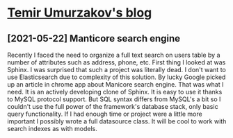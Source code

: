 # [Temir Umurzakov's blog](aboutme.html)

## [2021-05-22] Manticore search engine

Recently I faced the need to organize a full text search on users table by a number of attributes such as address, phone, etc. First thing I looked at was Sphinx. I was surprised that such a project was literally dead. I don't want to use Elasticsearch due to complexity of this solution. By lucky Google picked up an article in chrome app about Manicore search engine. That was what I need. It is an actively developing clone of Sphinx. It is easy to use it thanks to MySQL protocol support. But SQL syntax differs from MySQL's a bit so I couldn't use the full power of the framework's database stack, only basic query functionality. If I had enough time or project were a little more important I possibly wrote a full datasource class. It will be cool to work with search indexes as with models.
